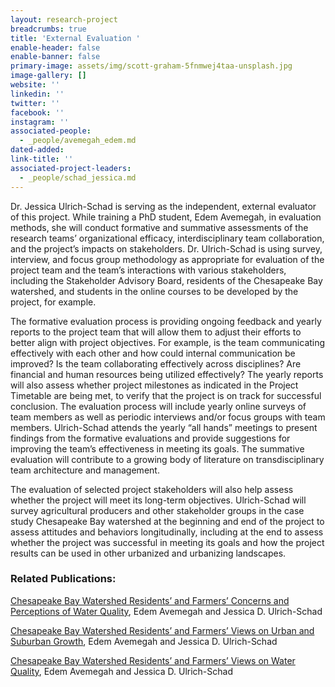 ```yaml
---
layout: research-project
breadcrumbs: true
title: 'External Evaluation '
enable-header: false
enable-banner: false
primary-image: assets/img/scott-graham-5fnmwej4taa-unsplash.jpg
image-gallery: []
website: ''
linkedin: ''
twitter: ''
facebook: ''
instagram: ''
associated-people:
  - _people/avemegah_edem.md
dated-added:
link-title: ''
associated-project-leaders:
  - _people/schad_jessica.md
---
```

Dr. Jessica Ulrich-Schad is serving as the independent, external evaluator of this project. While training a PhD student, Edem Avemegah, in evaluation methods, she will conduct formative and summative assessments of the research teams’ organizational efficacy, interdisciplinary team collaboration, and the project’s impacts on stakeholders. Dr. Ulrich-Schad is using survey, interview, and focus group methodology as appropriate for evaluation of the project team and the team’s interactions with various stakeholders, including the Stakeholder Advisory Board, residents of the Chesapeake Bay watershed, and students in the online courses to be developed by the project, for example.

The formative evaluation process is providing ongoing feedback and yearly reports to the project team that will allow them to adjust their efforts to better align with project objectives. For example, is the team communicating effectively with each other and how could internal communication be improved? Is the team collaborating effectively across disciplines? Are financial and human resources being utilized effectively? The yearly reports will also assess whether project milestones as indicated in the Project Timetable are being met, to verify that the project is on track for successful conclusion. The evaluation process will include yearly online surveys of team members as well as periodic interviews and/or focus groups with team members. Ulrich-Schad attends the yearly “all hands” meetings to present findings from the formative evaluations and provide suggestions for improving the team’s effectiveness in meeting its goals. The summative evaluation will contribute to a growing body of literature on transdisciplinary team architecture and management.

The evaluation of selected project stakeholders will also help assess whether the project will meet its long-term objectives. Ulrich-Schad will survey agricultural producers and other stakeholder groups in the case study Chesapeake Bay watershed at the beginning and end of the project to assess attitudes and behaviors longitudinally, including at the end to assess whether the project was successful in meeting its goals and how the project results can be used in other urbanized and urbanizing landscapes.

### Related Publications:

[Chesapeake Bay Watershed Residents’ and Farmers’ Concerns and Perceptions of Water Quality](https://digitalcommons.usu.edu/canri_publications/1), Edem Avemegah and Jessica D. Ulrich-Schad

[Chesapeake Bay Watershed Residents’ and Farmers’ Views on Urban and Suburban Growth](https://digitalcommons.usu.edu/canri_publications/3), Edem Avemegah and Jessica D. Ulrich-Schad

[Chesapeake Bay Watershed Residents’ and Farmers’ Views on Water Quality](https://digitalcommons.usu.edu/canri_publications/2), Edem Avemegah and Jessica D. Ulrich-Schad